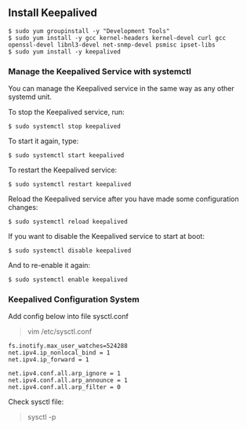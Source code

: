 ## Install Keepalived

```
$ sudo yum groupinstall -y "Development Tools" 
$ sudo yum install -y gcc kernel-headers kernel-devel curl gcc openssl-devel libnl3-devel net-snmp-devel psmisc ipset-libs
$ sudo yum install -y keepalived
```


### Manage the Keepalived Service with systemctl
You can manage the Keepalived service in the same way as any other systemd unit.

To stop the Keepalived service, run:

``$ sudo systemctl stop keepalived``

To start it again, type:

``$ sudo systemctl start keepalived``

To restart the Keepalived service:

``$ sudo systemctl restart keepalived``

Reload the Keepalived service after you have made some configuration changes:

``$ sudo systemctl reload keepalived``

If you want to disable the Keepalived service to start at boot:

``$ sudo systemctl disable keepalived``

And to re-enable it again:

``$ sudo systemctl enable keepalived``

### Keepalived Configuration System

Add config below into file sysctl.conf

> vim /etc/sysctl.conf
```
fs.inotify.max_user_watches=524288
net.ipv4.ip_nonlocal_bind = 1
net.ipv4.ip_forward = 1

net.ipv4.conf.all.arp_ignore = 1
net.ipv4.conf.all.arp_announce = 1
net.ipv4.conf.all.arp_filter = 0
```

Check sysctl file: 
> sysctl -p
